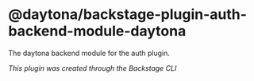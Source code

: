 # @daytona/backstage-plugin-auth-backend-module-daytona

The daytona backend module for the auth plugin.

_This plugin was created through the Backstage CLI_
